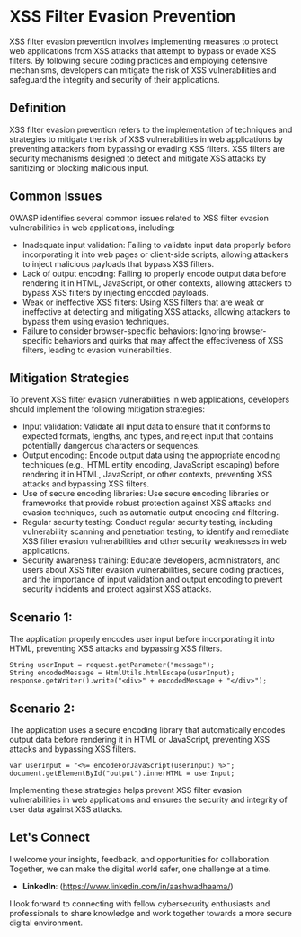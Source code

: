# XSS Filter Evasion Prevention

XSS filter evasion prevention involves implementing measures to protect web applications from XSS attacks that attempt to bypass or evade XSS filters. By following secure coding practices and employing defensive mechanisms, developers can mitigate the risk of XSS vulnerabilities and safeguard the integrity and security of their applications.
## Definition

XSS filter evasion prevention refers to the implementation of techniques and strategies to mitigate the risk of XSS vulnerabilities in web applications by preventing attackers from bypassing or evading XSS filters. XSS filters are security mechanisms designed to detect and mitigate XSS attacks by sanitizing or blocking malicious input.

## Common Issues

OWASP identifies several common issues related to XSS filter evasion vulnerabilities in web applications, including:

- Inadequate input validation: Failing to validate input data properly before incorporating it into web pages or client-side scripts, allowing attackers to inject malicious payloads that bypass XSS filters.
- Lack of output encoding: Failing to properly encode output data before rendering it in HTML, JavaScript, or other contexts, allowing attackers to bypass XSS filters by injecting encoded payloads.
- Weak or ineffective XSS filters: Using XSS filters that are weak or ineffective at detecting and mitigating XSS attacks, allowing attackers to bypass them using evasion techniques.
- Failure to consider browser-specific behaviors: Ignoring browser-specific behaviors and quirks that may affect the effectiveness of XSS filters, leading to evasion vulnerabilities.

## Mitigation Strategies

To prevent XSS filter evasion vulnerabilities in web applications, developers should implement the following mitigation strategies:

- Input validation: Validate all input data to ensure that it conforms to expected formats, lengths, and types, and reject input that contains potentially dangerous characters or sequences.
- Output encoding: Encode output data using the appropriate encoding techniques (e.g., HTML entity encoding, JavaScript escaping) before rendering it in HTML, JavaScript, or other contexts, preventing XSS attacks and bypassing XSS filters.
- Use of secure encoding libraries: Use secure encoding libraries or frameworks that provide robust protection against XSS attacks and evasion techniques, such as automatic output encoding and filtering.
- Regular security testing: Conduct regular security testing, including vulnerability scanning and penetration testing, to identify and remediate XSS filter evasion vulnerabilities and other security weaknesses in web applications.
- Security awareness training: Educate developers, administrators, and users about XSS filter evasion vulnerabilities, secure coding practices, and the importance of input validation and output encoding to prevent security incidents and protect against XSS attacks.

## Scenario 1:

The application properly encodes user input before incorporating it into HTML, preventing XSS attacks and bypassing XSS filters.

```
String userInput = request.getParameter("message");
String encodedMessage = HtmlUtils.htmlEscape(userInput);
response.getWriter().write("<div>" + encodedMessage + "</div>");
```

## Scenario 2:

The application uses a secure encoding library that automatically encodes output data before rendering it in HTML or JavaScript, preventing XSS attacks and bypassing XSS filters.

```
var userInput = "<%= encodeForJavaScript(userInput) %>";
document.getElementById("output").innerHTML = userInput;
```

Implementing these strategies helps prevent XSS filter evasion vulnerabilities in web applications and ensures the security and integrity of user data against XSS attacks.

## Let's Connect

I welcome your insights, feedback, and opportunities for collaboration. Together, we can make the digital world safer, one challenge at a time.

- **LinkedIn**: (https://www.linkedin.com/in/aashwadhaama/)

I look forward to connecting with fellow cybersecurity enthusiasts and professionals to share knowledge and work together towards a more secure digital environment.
